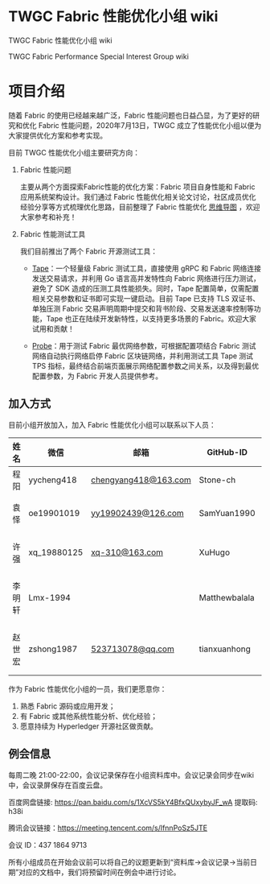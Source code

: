 # TWGC Fabric 性能优化小组 wiki

TWGC Fabric 性能优化小组 wiki

TWGC Fabric Performance Special Interest Group wiki

# 项目介绍

随着 Fabric 的使用已经越来越广泛，Fabric 性能问题也日益凸显，为了更好的研究和优化 Fabric 性能问题，2020年7月13日，TWGC 成立了性能优化小组以便为大家提供优化方案和参考实现。

目前 TWGC 性能优化小组主要研究方向：

1. Fabric 性能问题

    主要从两个方面探索Fabric性能的优化方案：Fabric 项目自身性能和 Fabric 应用系统架构设计。我们通过 Fabric 性能优化相关论文讨论，社区成员优化经验分享等方式梳理优化思路，目前整理了 Fabric 性能优化 [思维导图](https://www.processon.com/view/link/5f3c06ec7d9c0806d41fec86) ，欢迎大家参考和补充！

2. Fabric 性能测试工具

    我们目前推出了两个 Fabric 开源测试工具：

    - [Tape](https://github.com/guoger/tape)：一个轻量级 Fabric 测试工具，直接使用 gRPC 和 Fabric 网络连接发送交易请求，并利用 Go 语言高并发特性向 Fabric 网络进行压力测试，避免了 SDK 造成的压测工具性能损失。同时，Tape 配置简单，仅需配置相关交易参数和证书即可实现一键启动。目前 Tape 已支持 TLS 双证书、单独压测 Fabric 交易声明周期中提交和背书阶段、交易发送速率控制等功能，Tape 也正在陆续开发新特性，以支持更多场景的 Fabric。欢迎大家试用和贡献！
    
    - [Probe](https://github.com/SamYuan1990/Probe)：用于测试 Fabric 最优网络参数，可根据配置项结合 Fabric 测试网络自动执行网络启停 Fabric 区块链网络，并利用测试工具 Tape 测试 TPS 指标，最终结合前端页面展示网络配置参数之间关系，以及得到最优配置参数，为 Fabric 开发人员提供参考。

## 加入方式

目前小组开放加入，加入 Fabric 性能优化小组可以联系以下人员：

| 姓名   | 微信        | 邮箱                 | GitHub-ID     | 角色     |
| ------ | ----------- | -------------------- | ------------- | -------- |
| 程阳   | yycheng418  | chengyang418@163.com | Stone-ch      | 组长     |
| 袁怿   | oe19901019  | yy19902439@126.com   | SamYuan1990   | 副组长   |
| 许强   | xq_19880125 | xq-310@163.com       | XuHugo        | 副组长   |
| 李明轩 | Lmx-1994    |                      | Matthewbalala | 核心成员 |
| 赵世宏 | zshong1987  | 523713078@qq.com     | tianxuanhong  | 核心成员 |

作为 Fabric 性能优化小组的一员，我们更愿意你：
1. 熟悉 Fabric 源码或应用开发；
2. 有 Fabric 或其他系统性能分析、优化经验；
3. 愿意持续为 Hyperledger 开源社区做贡献。

## 例会信息

每周二晚 21:00-22:00，会议记录保存在小组资料库中。会议记录会同步在wiki中，会议录屏保存在百度云盘。



百度网盘链接: https://pan.baidu.com/s/1XcVS5kY4BfxQUxybyJF_wA 提取码: h38i 



腾讯会议链接：https://meeting.tencent.com/s/lfnnPoSz5JTE

会议 ID：437 1864 9713



所有小组成员在开始会议前可以将自己的议题更新到“资料库->会议记录->当前日期”对应的文档中，我们将预留时间在例会中进行讨论。
